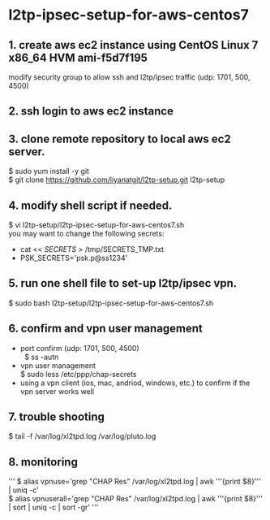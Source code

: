 # l2tp-ipsec-setup-for-aws-centos7

## 1. create aws ec2 instance using CentOS Linux 7 x86_64 HVM ami-f5d7f195
  modify security group to allow ssh and l2tp/ipsec traffic (udp:  1701, 500, 4500)
  
## 2. ssh login to aws ec2 instance

## 3. clone remote repository to local aws ec2 server.
 $ sudo yum install -y git  
 $ git clone https://github.com/liyanatgit/l2tp-setup.git l2tp-setup

## 4. modify shell script if needed.
 $ vi l2tp-setup/l2tp-ipsec-setup-for-aws-centos7.sh  
  you may want to change the following secrets:
   - cat << _SECRETS_ > /tmp/SECRETS_TMP.txt 
   - PSK_SECRETS='psk.p@ss1234'  

## 5. run one shell file to set-up l2tp/ipsec vpn.
 $ sudo bash l2tp-setup/l2tp-ipsec-setup-for-aws-centos7.sh
 
## 6. confirm and vpn user management
 -  port confirm (udp: 1701, 500, 4500)  
    $ ss -autn
 -  vpn user management  
    $ sudo less /etc/ppp/chap-secrets
 -  using a vpn client (ios, mac, andriod, windows, etc.) to confirm if the vpn server works well 

## 7. trouble shooting  
 $ tail -f /var/log/xl2tpd.log /var/log/pluto.log  
 
## 8. monitoring
'''
 $ alias vpnuse='grep "CHAP Res" /var/log/xl2tpd.log | awk '\''{print $8}'\'' | uniq -c'  
 $ alias vpnuserall='grep "CHAP Res" /var/log/xl2tpd.log | awk '\''{print $8}'\'' | sort | uniq -c | sort -gr'
'''
